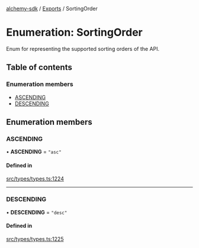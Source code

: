 [alchemy-sdk](../README.md) / [Exports](../modules.md) / SortingOrder

# Enumeration: SortingOrder

Enum for representing the supported sorting orders of the API.

## Table of contents

### Enumeration members

- [ASCENDING](SortingOrder.md#ascending)
- [DESCENDING](SortingOrder.md#descending)

## Enumeration members

### ASCENDING

• **ASCENDING** = `"asc"`

#### Defined in

[src/types/types.ts:1224](https://github.com/alchemyplatform/alchemy-sdk-js/blob/dc20ee4/src/types/types.ts#L1224)

___

### DESCENDING

• **DESCENDING** = `"desc"`

#### Defined in

[src/types/types.ts:1225](https://github.com/alchemyplatform/alchemy-sdk-js/blob/dc20ee4/src/types/types.ts#L1225)
